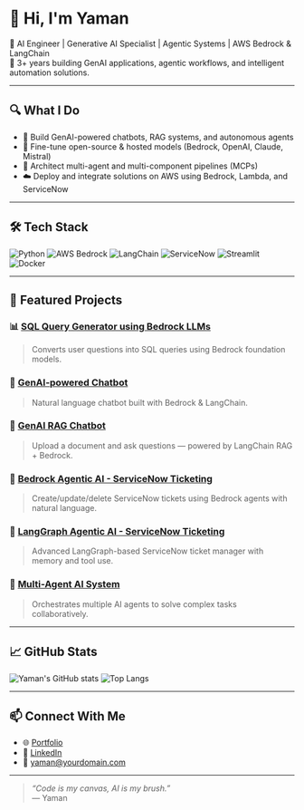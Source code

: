 # 👋 Hi, I'm Yaman

🎯 AI Engineer | Generative AI Specialist | Agentic Systems | AWS Bedrock & LangChain  
🚀 3+ years building GenAI applications, agentic workflows, and intelligent automation solutions.

---

## 🔍 What I Do

- 🤖 Build GenAI-powered chatbots, RAG systems, and autonomous agents
- 🧠 Fine-tune open-source & hosted models (Bedrock, OpenAI, Claude, Mistral)
- 🧩 Architect multi-agent and multi-component pipelines (MCPs)
- ☁️ Deploy and integrate solutions on AWS using Bedrock, Lambda, and ServiceNow

---

## 🛠️ Tech Stack

![Python](https://img.shields.io/badge/python-3776AB?style=for-the-badge&logo=python&logoColor=white)
![AWS Bedrock](https://img.shields.io/badge/AWS_Bedrock-FF9900?style=for-the-badge&logo=amazonaws&logoColor=white)
![LangChain](https://img.shields.io/badge/LangChain-000000?style=for-the-badge)
![ServiceNow](https://img.shields.io/badge/ServiceNow-00A478?style=for-the-badge&logo=servicenow&logoColor=white)
![Streamlit](https://img.shields.io/badge/Streamlit-FF4B4B?style=for-the-badge&logo=streamlit&logoColor=white)
![Docker](https://img.shields.io/badge/docker-2496ED?style=for-the-badge&logo=docker&logoColor=white)

---

## 🚀 Featured Projects

### 📊 [SQL Query Generator using Bedrock LLMs](https://github.com/YOUR_USERNAME/sql-query-generator)
> Converts user questions into SQL queries using Bedrock foundation models.

### 💬 [GenAI-powered Chatbot](https://github.com/YOUR_USERNAME/genai-chatbot)
> Natural language chatbot built with Bedrock & LangChain.

### 📄 [GenAI RAG Chatbot](https://github.com/YOUR_USERNAME/rag-doc-chatbot)
> Upload a document and ask questions — powered by LangChain RAG + Bedrock.

### 🎫 [Bedrock Agentic AI - ServiceNow Ticketing](https://github.com/YOUR_USERNAME/bedrock-servicenow-agent)
> Create/update/delete ServiceNow tickets using Bedrock agents with natural language.

### 🧩 [LangGraph Agentic AI - ServiceNow Ticketing](https://github.com/YOUR_USERNAME/langgraph-servicenow-agent)
> Advanced LangGraph-based ServiceNow ticket manager with memory and tool use.

### 🤖 [Multi-Agent AI System](https://github.com/YOUR_USERNAME/multi-agent-genai)
> Orchestrates multiple AI agents to solve complex tasks collaboratively.

---

## 📈 GitHub Stats

![Yaman's GitHub stats](https://github-readme-stats.vercel.app/api?username=YOUR_USERNAME&show_icons=true&theme=radical)
![Top Langs](https://github-readme-stats.vercel.app/api/top-langs/?username=YOUR_USERNAME&layout=compact&theme=radical)

---

## 📫 Connect With Me

- 🌐 [Portfolio](https://yourportfolio.com)
- 💼 [LinkedIn](https://linkedin.com/in/yourprofile)
- 📧 yaman@yourdomain.com

---

> *“Code is my canvas, AI is my brush.”*  
> — Yaman
